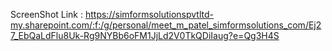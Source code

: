 ScreenShot Link : https://simformsolutionspvtltd-my.sharepoint.com/:f:/g/personal/meet_m_patel_simformsolutions_com/Ej27_EbQaLdFlu8Uk-Rg9NYBb6oFM1JjLd2V0TkQDiIaug?e=Qg3H4S
